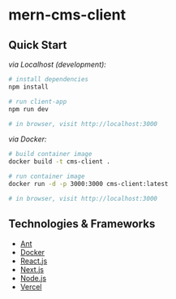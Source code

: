 # mern-cms-client

## Quick Start

_via Localhost (development):_
```sh
# install dependencies
npm install

# run client-app 
npm run dev

# in browser, visit http://localhost:3000
```

_via Docker:_
```sh
# build container image
docker build -t cms-client .

# run container image
docker run -d -p 3000:3000 cms-client:latest

# in browser, visit http://localhost:3000
```

## Technologies & Frameworks

- [Ant](https://ant.design)
- [Docker]()
- [React.js]()
- [Next.js](https://nextjs.org)
- [Node.js](https://nodejs.org)
- [Vercel]()